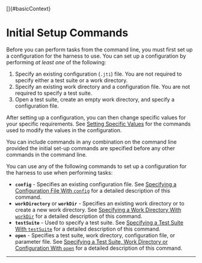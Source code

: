 <!---
  $Id$

  Copyright (c) 2001, 2024, Oracle and/or its affiliates. All rights reserved.
  DO NOT ALTER OR REMOVE COPYRIGHT NOTICES OR THIS FILE HEADER.

  This code is free software; you can redistribute it and/or modify it
  under the terms of the GNU General Public License version 2 only, as
  published by the Free Software Foundation.  Oracle designates this
  particular file as subject to the "Classpath" exception as provided
  by Oracle in the LICENSE file that accompanied this code.

  This code is distributed in the hope that it will be useful, but WITHOUT
  ANY WARRANTY; without even the implied warranty of MERCHANTABILITY or
  FITNESS FOR A PARTICULAR PURPOSE.  See the GNU General Public License
  version 2 for more details (a copy is included in the LICENSE file that
  accompanied this code).

  You should have received a copy of the GNU General Public License version
  2 along with this work; if not, write to the Free Software Foundation,
  Inc., 51 Franklin St, Fifth Floor, Boston, MA 02110-1301 USA.

  Please contact Oracle, 500 Oracle Parkway, Redwood Shores, CA 94065 USA
  or visit www.oracle.com if you need additional information or have any
  questions.
-->

[]{#basicContext}

# Initial Setup Commands

Before you can perform tasks from the command line, you must first set up a configuration for the
harness to use. You can set up a configuration by performing *at least one* of the following:

1.  Specify an existing configuration (`.jti`) file. You are not required to specify either a test
    suite or a work directory.
2.  Specify an existing work directory and a configuration file. You are not required to specify a
    test suite.
3.  Open a test suite, create an empty work directory, and specify a configuration file.

After setting up a configuration, you can then change specific values for your specific
requirements. See [Setting Specific Values](otherConfigValues.html) for the commands used to modify
the values in the configuration.

You can include commands in any combination on the command line provided the initial set-up commands
are specified before any other commands in the command line.

You can use any of the following commands to set up a configuration for the harness to use when
performing tasks:

-   **`config`** - Specifies an existing configuration file. See [Specifying a Configuration File
    With `config`](config.html) for a detailed description of this command.
-   **`workDirectory`** or **`workDir`** - Specifies an existing work directory or to create a new
    work directory. See [Specifying a Work Directory With `workDir`](workdir.html) for a detailed
    description of this command.
-   **`testSuite`** - Used to specify a test suite. See [Specifying a Test Suite With
    `testSuite`](testsuite.html) for a detailed description of this command.
-   **`open`** - Specifies a test suite, work directory, configuration file, or parameter file. See
    [Specifying a Test Suite, Work Directory or Configuration With `open`](open.html) for a detailed
    description of this command.

----------------------------------------------------------------------------------------------------


